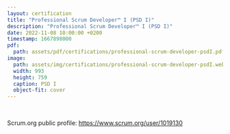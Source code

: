 ```yaml
---
layout: certification
title: "Professional Scrum Developer™ I (PSD I)"
description: "Professional Scrum Developer™ I (PSD I)"
date: 2022-11-08 10:00:00 +0200
timestamp: 1667898000
pdf:
  path: assets/pdf/certifications/professional-scrum-developer-psdI.pdf
image:
  path: assets/img/certifications/professional-scrum-developer-psdI.webp
  width: 993
  height: 759
  caption: PSD I
  object-fit: cover
---
```


<br /> 

<p class="lead text-center">
  Scrum.org public profile: <a href="https://www.scrum.org/user/1019130">https://www.scrum.org/user/1019130</a> 
</p>
